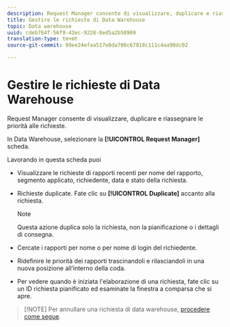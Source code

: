 ```yaml
---
description: Request Manager consente di visualizzare, duplicare e riassegnare le priorità alle richieste.
title: Gestire le richieste di Data Warehouse
topic: Data warehouse
uuid: cdeb764f-56f9-43ec-9228-8ed5a2b58909
translation-type: tm+mt
source-git-commit: 99ee24efaa517e8da700c67818c111c4aa90dc02

---
```



# Gestire le richieste di Data Warehouse

Request Manager consente di visualizzare, duplicare e riassegnare le priorità alle richieste.

In Data Warehouse, selezionare la **[!UICONTROL Request Manager]** scheda.

Lavorando in questa scheda puoi

* Visualizzare le richieste di rapporti recenti per nome del rapporto, segmento applicato, richiedente, data e stato della richiesta.
* Richieste duplicate. Fate clic su **[!UICONTROL Duplicate]** accanto alla richiesta.

   >[!NOTE]
   >
   >Questa azione duplica solo la richiesta, non la pianificazione o i dettagli di consegna.

* Cercate i rapporti per nome o per nome di login del richiedente.
* Ridefinire le priorità dei rapporti trascinandoli e rilasciandoli in una nuova posizione all’interno della coda.
* Per vedere quando è iniziata l'elaborazione di una richiesta, fate clic su un ID richiesta pianificato ed esaminate la finestra a comparsa che si apre.

> [!NOTE] Per annullare una richiesta di data warehouse, [procedere come segue](https://helpx.adobe.com/analytics/kb/cancel-data-warehouse-requests.html).

